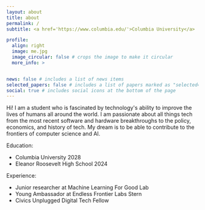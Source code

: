 ```yaml
---
layout: about
title: about
permalink: /
subtitle: <a href='https://www.columbia.edu/'>Columbia University</a> | <a href='https://wp.nyu.edu/ml4good/'>ML4G (NYU Courant)</a> 

profile:
  align: right
  image: me.jpg
  image_circular: false # crops the image to make it circular
  more_info: >


news: false # includes a list of news items
selected_papers: false # includes a list of papers marked as "selected={true}"
social: true # includes social icons at the bottom of the page
---
```


Hi! I am a student who is fascinated by technology's ability to improve the lives of humans all around the world. I am passionate about all things tech from the most recent
software and hardware breakthroughs to the policy, economics, and history of tech. My dream is to be able to contribute to the frontiers of computer science and AI.

Education:
- Columbia University 2028
- Eleanor Roosevelt High School 2024

Experience:
- Junior researcher at Machine Learning For Good Lab
- Young Ambassador at Endless Frontier Labs Stern
- Civics Unplugged Digital Tech Fellow
